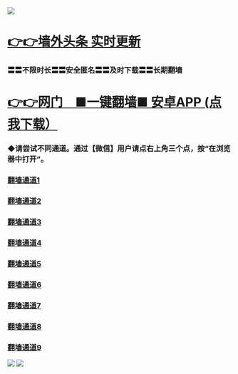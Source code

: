 
<tr>
  <td align=center><img src="https://github.com/gyhhx/image-upload/blob/master/%E5%BE%AE%E4%BF%A1%E8%AF%B4%E6%98%8E4.jpg" /></td>  
</tr>

 # <a href="http://rieewowf.gv.chorus.si/show.htm?ogNews&from=gy">👉👉墙外头条  实时更新</a>

### 〓〓不限时长〓〓安全匿名〓〓及时下载〓〓长期翻墙
# <a href="https://raw.githubusercontent.com/opipe/Up/master/Tools/og.apk">👉👉网门　■一键翻墙■ 安卓APP  (点我下载）</a>

### ◆请尝试不同通道。通过【微信】用户请点右上角三个点，按“在浏览器中打开”。
   ###  <a target="_blank" href="https://s3.us-east-2.amazonaws.com/ogateh/show.htm?from=gy">翻墙通道1</a>
   ###  <a target="_blank" href="https://s3.eu-west-2.amazonaws.com/ogatel/show.htm?from=gy">翻墙通道2</a>
   ###  <a target="_blank" href="https://konhgd.global.ssl.fastly.net/?from=gy">翻墙通道3</a><br/>
   ###  <a target="_blank" href="https://s3.ap-northeast-2.amazonaws.com/ogates/show.htm?from=gy">翻墙通道4</a>
   ###  <a target="_blank" href="https://s3.eu-central-1.amazonaws.com/ogatef/show.htm?from=gy">翻墙通道5</a>
   ###  <a target="_blank" href="https://s3.ap-south-1.amazonaws.com/ogatem/show.htm?from=gy">翻墙通道6</a><br/>   
   ###  <a target="_blank" href="https://s3-us-west-1.amazonaws.com/ogaten/show.htm?from=gy">翻墙通道7</a>
   ###  <a target="_blank" href="https://s3.ca-central-1.amazonaws.com/ogatec/show.htm?from=gy">翻墙通道8</a>
   ###  <a target="_blank" href="https://s3-ap-northeast-1.amazonaws.com/ogatet/show.htm?from=gy">翻墙通道9</a>

<tr>
  <td align=center><img src=" https://github.com/gyhhx/image-upload/blob/master/ogate-c.JPG" /></td>  
</tr>
<tr>
    <td align=center><img src="https://github.com/gyhhx/image-upload/blob/master/gy2-1.jpg" /></td>
 </tr> 
